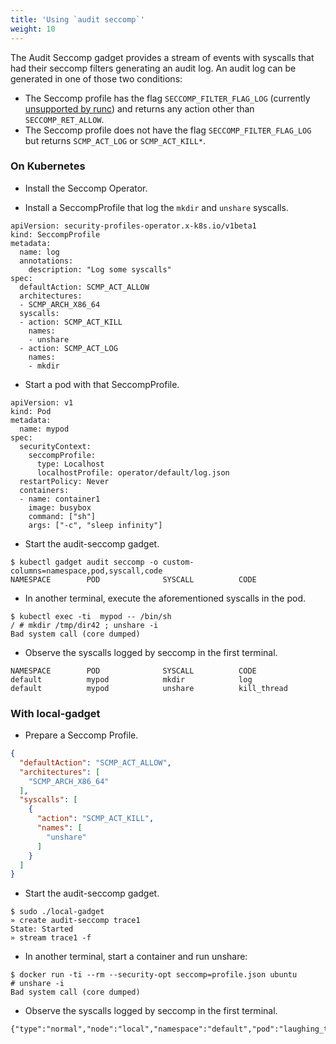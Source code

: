 ```yaml
---
title: 'Using `audit seccomp`'
weight: 10
---
```


The Audit Seccomp gadget provides a stream of events with syscalls that had
their seccomp filters generating an audit log. An audit log can be generated in
one of those two conditions:

* The Seccomp profile has the flag `SECCOMP_FILTER_FLAG_LOG` (currently
  [unsupported by runc](https://github.com/opencontainers/runc/pull/3390)) and
  returns any action other than `SECCOMP_RET_ALLOW`.
* The Seccomp profile does not have the flag `SECCOMP_FILTER_FLAG_LOG` but
  returns `SCMP_ACT_LOG` or `SCMP_ACT_KILL*`.

### On Kubernetes

* Install the Seccomp Operator.

* Install a SeccompProfile that log the `mkdir` and `unshare` syscalls.

```
apiVersion: security-profiles-operator.x-k8s.io/v1beta1
kind: SeccompProfile
metadata:
  name: log
  annotations:
    description: "Log some syscalls"
spec:
  defaultAction: SCMP_ACT_ALLOW
  architectures:
  - SCMP_ARCH_X86_64
  syscalls:
  - action: SCMP_ACT_KILL
    names:
    - unshare
  - action: SCMP_ACT_LOG
    names:
    - mkdir
```

* Start a pod with that SeccompProfile.

```
apiVersion: v1
kind: Pod
metadata:
  name: mypod
spec:
  securityContext:
    seccompProfile:
      type: Localhost
      localhostProfile: operator/default/log.json
  restartPolicy: Never
  containers:
  - name: container1
    image: busybox
    command: ["sh"]
    args: ["-c", "sleep infinity"]
```

* Start the audit-seccomp gadget.

```
$ kubectl gadget audit seccomp -o custom-columns=namespace,pod,syscall,code
NAMESPACE        POD              SYSCALL          CODE
```

* In another terminal, execute the aforementioned syscalls in the pod.

```
$ kubectl exec -ti  mypod -- /bin/sh
/ # mkdir /tmp/dir42 ; unshare -i
Bad system call (core dumped)
```

* Observe the syscalls logged by seccomp in the first terminal.

```
NAMESPACE        POD              SYSCALL          CODE
default          mypod            mkdir            log
default          mypod            unshare          kill_thread
```

### With local-gadget

* Prepare a Seccomp Profile.

```json
{
  "defaultAction": "SCMP_ACT_ALLOW",
  "architectures": [
    "SCMP_ARCH_X86_64"
  ],
  "syscalls": [
    {
      "action": "SCMP_ACT_KILL",
      "names": [
        "unshare"
      ]
    }
  ]
}
```

* Start the audit-seccomp gadget.

```
$ sudo ./local-gadget
» create audit-seccomp trace1
State: Started
» stream trace1 -f
```

* In another terminal, start a container and run unshare:

```
$ docker run -ti --rm --security-opt seccomp=profile.json ubuntu
# unshare -i
Bad system call (core dumped)
```

* Observe the syscalls logged by seccomp in the first terminal.
```
{"type":"normal","node":"local","namespace":"default","pod":"laughing_tharp","container":"laughing_tharp","syscall":"unshare","code":"log","pid":949262,"mountnsid":4026532756,"pcomm":"unshare"}
```
